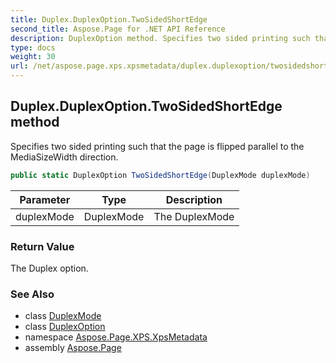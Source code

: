 ```yaml
---
title: Duplex.DuplexOption.TwoSidedShortEdge
second_title: Aspose.Page for .NET API Reference
description: DuplexOption method. Specifies two sided printing such that the page is flipped parallel to the MediaSizeWidth direction
type: docs
weight: 30
url: /net/aspose.page.xps.xpsmetadata/duplex.duplexoption/twosidedshortedge/
---
```

## Duplex.DuplexOption.TwoSidedShortEdge method

Specifies two sided printing such that the page is flipped parallel to the MediaSizeWidth direction.

```csharp
public static DuplexOption TwoSidedShortEdge(DuplexMode duplexMode)
```

| Parameter | Type | Description |
| --- | --- | --- |
| duplexMode | DuplexMode | The DuplexMode |

### Return Value

The Duplex option.

### See Also

* class [DuplexMode](../../duplex.duplexmode/)
* class [DuplexOption](../)
* namespace [Aspose.Page.XPS.XpsMetadata](../../duplex.duplexoption/)
* assembly [Aspose.Page](../../../)


